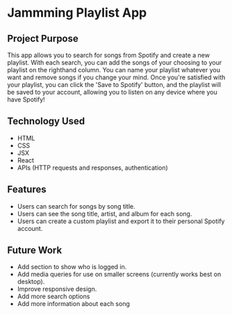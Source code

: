 # Jammming Playlist App

## Project Purpose
This app allows you to search for songs from Spotify and create a new playlist.
With each search, you can add the songs of your choosing to your playlist on the righthand column.
You can name your playlist whatever you want and remove songs if you change your mind.
Once you're satisfied with your playlist, you can click the 'Save to Spotify' button, and the playlist will be saved to your account, allowing you to listen on any device where you have Spotify!

## Technology Used
- HTML
- CSS
- JSX
- React
- APIs (HTTP requests and responses, authentication)

## Features
- Users can search for songs by song title.
- Users can see the song title, artist, and album for each song.
- Users can create a custom playlist and export it to their personal Spotify account.

## Future Work
- Add section to show who is logged in.
- Add media queries for use on smaller screens (currently works best on desktop).
- Improve responsive design.
- Add more search options
- Add more information about each song
